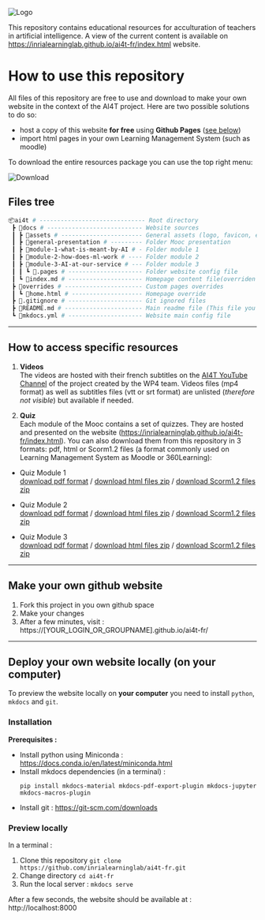 ![Logo](https://user-images.githubusercontent.com/5736114/133277346-2bf4460c-9a3d-48a7-a28c-6f81fc7f709c.png)

This repository contains educational resources for acculturation of teachers in artificial intelligence. A view of the current content is available on https://inrialearninglab.github.io/ai4t-fr/index.html website.

# How to use this repository

All files of this repository are free to use and download to make your own website in the context of the AI4T project. Here are two possible solutions to do so:
- host a copy of this website **for free** using **Github Pages** ([see below](#make-your-own-github-website))
- import html pages in your own Learning Management System (such as moodle)

To download the entire resources package you can use the top right menu:

![Download](https://user-images.githubusercontent.com/5736114/133274837-b30bf8fa-abb7-4c15-98cc-a6d87d41f6a8.png)


## Files tree

```bash
📦ai4t # ------------------------------ Root directory
 ┣ 📂docs # --------------------------- Website sources
 ┃ ┣ 📂assets # ----------------------- General assets (logo, favicon, etc)
 ┃ ┣ 📂general-presentation # --------- Folder Mooc presentation
 ┃ ┣ 📂module-1-what-is-meant-by-AI # - Folder module 1
 ┃ ┣ 📂module-2-how-does-ml-work # ---- Folder module 2
 ┃ ┣ 📂module-3-AI-at-our-service # --- Folder module 3
 ┃ ┃ ┗ 📜.pages # --------------------- Folder website config file
 ┃ ┗ 📜index.md # --------------------- Homepage content file(overriden by home.html)
 ┣ 📂overrides # ---------------------- Custom pages overrides
 ┃ ┗ 📜home.html # -------------------- Homepage override
 ┣ 📜.gitignore # --------------------- Git ignored files
 ┣ 📜README.md # ---------------------- Main readme file (This file you're reading)
 ┗ 📜mkdocs.yml # --------------------- Website main config file
```
--------

## How to access specific resources

1. **Videos**  
  The videos are hosted with their french subtitles on the [AI4T YouTube Channel](https://www.youtube.com/channel/UCBd_PgP_BdhmgdSzz5d83vQ) of the project created by the WP4 team. Videos files (mp4 format) as well as subtitles files (vtt or srt format) are unlisted (_therefore not visible_) but available if needed.

2. **Quiz**  
  Each module of the Mooc contains a set of quizzes. They are hosted and presented on the website (https://inrialearninglab.github.io/ai4t-fr/index.html).
  You can also download them from this repository in 3 formats: pdf, html or Scorm1.2 files (a format commonly used on Learning Management System as Moodle or 360Learning):
  * Quiz Module 1  
    [download pdf format](https://github.com/inrialearninglab/ai4t-fr/raw/main/docs/module-1-what-is-meant-by-ai/1-4-quiz-module-1/Quiz-1-ressources/PDF/AI4T-quiz-module-1-qui-a-peur-de-l-ia-I3XBxXOh.pdf) / [download html files zip](https://github.com/inrialearninglab/ai4t-fr/raw/main/docs/module-1-what-is-meant-by-ai/1-4-quiz-module-1/Quiz-1-ressources/HTML/AI4T-quiz-module-1-qui-a-peur-de-l-ia-html.zip) / [download Scorm1.2 files zip](https://github.com/inrialearninglab/ai4t-fr/raw/main/docs/module-1-what-is-meant-by-ai/1-4-quiz-module-1/Quiz-1-ressources/SCORM/AI4T-quiz-module-1-qui-a-peur-de-l-ia-scorm12-D4dqy_PI.zip)

  * Quiz Module 2  
  [download pdf format](https://github.com/inrialearninglab/ai4t-fr/raw/main/docs/module-2-how-does-ml-work/2-4-quiz-module-2/Quiz-2-ressources/PDF/AI4T-quiz-module-2-comment-fonctionne-lapprentissage-machine-EiWfdkEU.pdf) / [download html files zip](https://github.com/inrialearninglab/ai4t-fr/raw/main/docs/module-2-how-does-ml-work/2-4-quiz-module-2/Quiz-2-ressources/HTML/AI4T-quiz-module-2-comment-fonctionne-lapprentissage-machine-html.zip) / [download Scorm1.2 files zip](https://github.com/inrialearninglab/ai4t-fr/raw/main/docs/module-2-how-does-ml-work/2-4-quiz-module-2/Quiz-2-ressources/SCORM/AI4T-quiz-module-2-comment-fonctionne-lapprentissage-machine-scorm12-niOeaqC8.zip)

  * Quiz Module 3  
    [download pdf format](https://github.com/inrialearninglab/ai4t-fr/raw/main/docs/module-3-AI-at-our-service/3-4-quiz-module-3/Quiz-3-ressources/PDF/AI4T-quiz-module-3-lintelligence-artificielle-a-notre-service-9zJHGuWt.pdf) / [download html files zip](https://github.com/inrialearninglab/ai4t-fr/raw/main/docs/module-3-AI-at-our-service/3-4-quiz-module-3/Quiz-3-ressources/HTML/AI4T-quiz-module-3-lintelligence-artificielle-a-notre-service-html.zip) / [download Scorm1.2 files zip](https://github.com/inrialearninglab/ai4t-fr/raw/main//Users/bcardon/Documents/AI4T/ai4t-fr/docs/module-3-AI-at-our-service/3-4-quiz-module-3/Quiz-3-ressources/SCORM/AI4T-quiz-module-3-lintelligence-artificielle-a-notre-service-scorm12-lKgG5hr2.zip)


--------

## Make your own github website

1. Fork this project in you own github space
2. Make your changes
3. After a few minutes, visit : https://[YOUR_LOGIN_OR_GROUPNAME].github.io/ai4t-fr/

--------

## Deploy your own website locally (on your computer)

To preview the website locally on **your computer** you need to install `python`, `mkdocs` and `git`.

### Installation

**Prerequisites :**
- Install python using Miniconda : https://docs.conda.io/en/latest/miniconda.html
- Install mkdocs dependencies (in a terminal) :
  ```shell
  pip install mkdocs-material mkdocs-pdf-export-plugin mkdocs-jupyter mkdocs-macros-plugin
  ```
- Install git : https://git-scm.com/downloads

### Preview locally

In a terminal :

1. Clone this repository `git clone https://github.com/inrialearninglab/ai4t-fr.git`
2. Change directory `cd ai4t-fr`
3. Run the local server : `mkdocs serve`

After a few seconds, the website should be available at : http://localhost:8000
